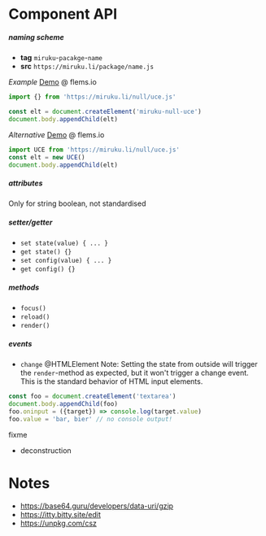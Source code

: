 # Component API

##### naming scheme
  * **tag** `miruku`-`pacakge`-`name`
  * **src** `https://miruku.li/package/name.js`

*Example* [Demo](https://flems.io/#0=N4IgZglgNgpgziAXAbVAOwIYFsZJAOgAsAXLKEAGhAGMB7NYmBvEAXwvW10QICsEqdBk2J4IWAA60ATsQAEwVnLDTaWOQHISxCXEQB6fVgjSArgGtT+KBH1pTUKPtPUY+fhoA6ab0LjyYKHkAXjkAE1pqUxwGfGppGAxGAFFYGOIACg1jM0sAWntHPJcYDQBKbwio9PwAI1owgE98DAkJJjCAYUJoMIzA4jLKEDhAmGpiCHoEHgBmRFmABjYOEEwcPDi4ARp6RmYeNgBdViA) @ flems.io
```js
import {} from 'https://miruku.li/null/uce.js'

const elt = document.createElement('miruku-null-uce')
document.body.appendChild(elt)
```
*Alternative* [Demo](https://flems.io/#0=N4IgZglgNgpgziAXAbVAOwIYFsZJAOgAsAXLKEAGhAGMB7NYmBvEAXwvW10QICsEqdBk2J4IWAA60ATsQAEAVQDCAUTlhptLHIDkJYhLiIA9MawRpAVwDWl-FAjG0lqFGOXqMfPx0AdNEJw8jBQ8gC8cmgwAO6KqgAUAJT+ACa01JY4DPgARrQpAJ74GBISTClKhNAp8SHEiZQgcCEw1MQQ9Ag8AEyIAMwADGwcIJg4ePjUcAI09IzMPGwAuqxAA) @ flems.io

```js
import UCE from 'https://miruku.li/null/uce.js'
const elt = new UCE()
document.body.appendChild(elt)
```


##### attributes
Only for string boolean, not standardised

##### setter/getter
  * `set state(value) { ... }`
  * `get state() {}`
  * `set config(value) { ... }`
  * `get config() {}`

##### methods
  * `focus()`
  * `reload()`
  * `render()`

##### events
  * `change` @HTMLElement
  Note: Setting the state from outside will trigger the `render`-method as expected, but it won't trigger a change event. This is the standard behavior of HTML input elements.
```js
const foo = document.createElement('textarea')
document.body.appendChild(foo)
foo.oninput = ({target}) => console.log(target.value)
foo.value = 'bar, bier' // no console output!
```


fixme
  * deconstruction

# Notes

  * https://base64.guru/developers/data-uri/gzip
  * https://itty.bitty.site/edit
  * https://unpkg.com/csz
